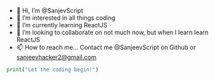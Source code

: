 - 👋 Hi, I’m @SanjevScript
- 👀 I’m interested in all things coding
- 🌱 I’m currently learning ReactJS
- 💞️ I’m looking to collaborate on not much now, but when I learn learn ReactJS
- 📫 How to reach me... Contact me @SanjeevScript on Github or sanjeevhacker2@gmail.com

<!---
SanjevScript/SanjevScript is a ✨ special ✨ repository because its `README.md` (this file) appears on your GitHub profile.
You can click the Preview link to take a look at your changes.
--->

```py
print("Let the coding begin!")
```
